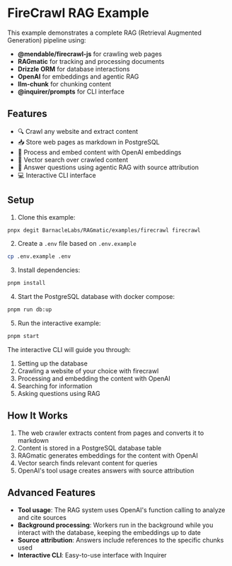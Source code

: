 # FireCrawl RAG Example

This example demonstrates a complete RAG (Retrieval Augmented Generation) pipeline using:

- **@mendable/firecrawl-js** for crawling web pages
- **RAGmatic** for tracking and processing documents
- **Drizzle ORM** for database interactions
- **OpenAI** for embeddings and agentic RAG
- **llm-chunk** for chunking content
- **@inquirer/prompts** for CLI interface

## Features

- 🔍 Crawl any website and extract content
- 📥 Store web pages as markdown in PostgreSQL
- 🧠 Process and embed content with OpenAI embeddings
- 🔎 Vector search over crawled content
- 🤖 Answer questions using agentic RAG with source attribution
- 💻 Interactive CLI interface

## Setup

1. Clone this example:

```bash
pnpx degit BarnacleLabs/RAGmatic/examples/firecrawl firecrawl
```

2. Create a `.env` file based on `.env.example`

```bash
cp .env.example .env
```

3. Install dependencies:

```bash
pnpm install
```

4. Start the PostgreSQL database with docker compose:

```bash
pnpm run db:up
```

5. Run the interactive example:

```bash
pnpm start
```

The interactive CLI will guide you through:

1. Setting up the database
2. Crawling a website of your choice with firecrawl
3. Processing and embedding the content with OpenAI
4. Searching for information
5. Asking questions using RAG

## How It Works

1. The web crawler extracts content from pages and converts it to markdown
2. Content is stored in a PostgreSQL database table
3. RAGmatic generates embeddings for the content with OpenAI
4. Vector search finds relevant content for queries
5. OpenAI's tool usage creates answers with source attribution

## Advanced Features

- **Tool usage**: The RAG system uses OpenAI's function calling to analyze and cite sources
- **Background processing**: Workers run in the background while you interact with the database, keeping the embeddings up to date
- **Source attribution**: Answers include references to the specific chunks used
- **Interactive CLI**: Easy-to-use interface with Inquirer
